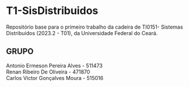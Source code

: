 # T1-SisDistribuidos

Repositório base para o primeiro trabalho da cadeira de TI0151- Sistemas Distribuídos (2023.2 - T01), da Universidade Federal do Ceará.


## GRUPO


Antonio Ermeson Pereira Alves - 511473<br>
Renan Ribeiro De Oliveira - 471870<br>
Carlos Victor Gonçalves Moura - 515016<br>
